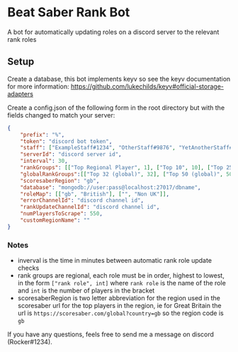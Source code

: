 # Beat Saber Rank Bot

A bot for automatically updating roles on a discord server to the relevant rank roles


## Setup

Create a database, this bot implements keyv so see the keyv documentation for more information: https://github.com/lukechilds/keyv#official-storage-adapters

Create a config.json of the following form in the root directory but with the fields changed to match your server:

```JSON
{
	"prefix": "%",
	"token": "discord bot token",
	"staff": ["ExampleStaff#1234", "OtherStaff#9876", "YetAnotherStaff#1111"],
	"serverId": "discord server id",
	"interval": 30,
	"rankGroups": [["Top Regional Player", 1], ["Top 10", 10], ["Top 25", 25], ["Top 50", 50]],
	"globalRankGroups":[["Top 32 (global)", 32], ["Top 50 (global)", 50], ["Top 100 (global)", 100]],
	"scoresaberRegion": "gb",
	"database": "mongodb://user:pass@localhost:27017/dbname",
	"roleMap": [["gb", "British"], ["", "Non UK"]],
	"errorChannelId": "discord channel id",
	"rankUpdateChannelId": "discord channel id",
	"numPlayersToScrape": 550,
	"customRegionName": ""
}
```

### Notes
* inverval is the time in minutes between automatic rank role update checks
* rank groups are regional, each role must be in order, highest to lowest, in the form ``["rank role", int]`` where ``rank role`` is the name of the role and ``int`` is the number of players in the bracket
* scoresaberRegion is two letter abbreviation for the region used in the scoresaber url for the top players in the region, ie for Great Britain the url is ``https://scoresaber.com/global?country=gb`` so the region code is ``gb``


If you have any questions, feels free to send me a message on discord (Rocker#1234).
